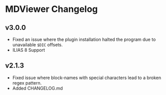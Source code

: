 # MDViewer Changelog

## v3.0.0

- Fixed an issue where the plugin installation halted the program due to unavailable `$DIC` offsets.
- ILIAS 8 Support

## v2.1.3

- Fixed issue where block-names with special characters lead to a broken regex pattern.
- Added CHANGELOG.md
